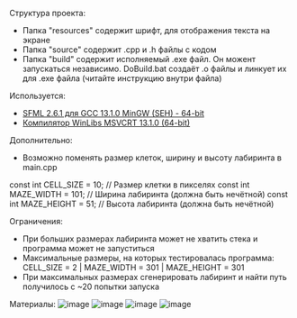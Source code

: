 Структура проекта:
- Папка "resources" содержит шрифт, для отображения текста на экране
- Папка "source" содержит .cpp и .h файлы с кодом
- Папка "build" содержит исполняемый .exe файл. Он можент запускаться независимо. DoBuild.bat создаёт .o файлы и линкует их для .exe файла (читайте инструкцию внутри файла)

Используется:
- [SFML 2.6.1 для GCC 13.1.0 MinGW (SEH) - 64-bit](https://www.sfml-dev.org/download/sfml/2.6.1/)
- [Компилятор WinLibs MSVCRT 13.1.0 (64-bit)](https://github.com/brechtsanders/winlibs_mingw/releases/download/13.1.0-16.0.5-11.0.0-msvcrt-r5/winlibs-x86_64-posix-seh-gcc-13.1.0-mingw-w64msvcrt-11.0.0-r5.7z)

Дополнительно:
- Возможно поменять размер клеток, ширину и высоту лабиринта в main.cpp

const int CELL_SIZE = 10;   // Размер клетки в пикселях
const int MAZE_WIDTH = 101; // Ширина лабиринта (должна быть нечётной)
const int MAZE_HEIGHT = 51; // Высота лабиринта (должна быть нечётной)

Ограничения:
- При больших размерах лабиринта может не хватить стека и программа может не запуститься
- Максимальные размеры, на которых тестировалась программа: CELL_SIZE = 2 | MAZE_WIDTH = 301 | MAZE_HEIGHT = 301
- При максимальных размерах сгенерировать лабиринт и найти путь получилось с ~20 попытки запуска

Материалы:
![image](https://github.com/user-attachments/assets/4958bb36-e013-4500-a220-6d32812d0c50)
![image](https://github.com/user-attachments/assets/4b5011b8-c21b-4839-84ef-dfacbb8f5eb5)
![image](https://github.com/user-attachments/assets/c241c99d-9169-4486-a484-799d7e8ddd64)
![image](https://github.com/user-attachments/assets/34042b94-9774-49de-a0ef-0e281d8db4e5)
